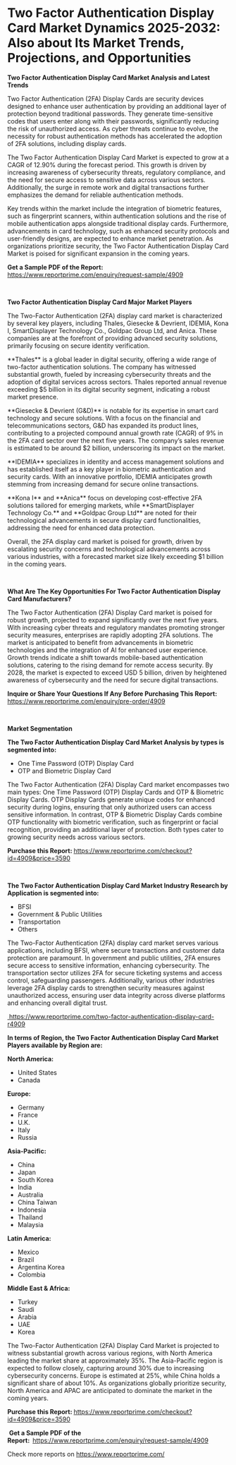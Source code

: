<p><h1>Two Factor Authentication Display Card Market Dynamics 2025-2032: Also about Its Market Trends, Projections, and Opportunities</h1></p><p><strong>Two Factor Authentication Display Card Market Analysis and Latest Trends</strong></p>
<p><p>Two Factor Authentication (2FA) Display Cards are security devices designed to enhance user authentication by providing an additional layer of protection beyond traditional passwords. They generate time-sensitive codes that users enter along with their passwords, significantly reducing the risk of unauthorized access. As cyber threats continue to evolve, the necessity for robust authentication methods has accelerated the adoption of 2FA solutions, including display cards.</p><p>The Two Factor Authentication Display Card Market is expected to grow at a CAGR of 12.90% during the forecast period. This growth is driven by increasing awareness of cybersecurity threats, regulatory compliance, and the need for secure access to sensitive data across various sectors. Additionally, the surge in remote work and digital transactions further emphasizes the demand for reliable authentication methods.</p><p>Key trends within the market include the integration of biometric features, such as fingerprint scanners, within authentication solutions and the rise of mobile authentication apps alongside traditional display cards. Furthermore, advancements in card technology, such as enhanced security protocols and user-friendly designs, are expected to enhance market penetration. As organizations prioritize security, the Two Factor Authentication Display Card Market is poised for significant expansion in the coming years.</p></p>
<p><strong>Get a Sample PDF of the Report:&nbsp;</strong> <a href="https://www.reportprime.com/enquiry/request-sample/4909?utm_campaign=2769&utm_medium=2&utm_source=Github&utm_content=ia&utm_term=24032025&utm_id=two-factor-authentication-display-card">https://www.reportprime.com/enquiry/request-sample/4909</a></p>
<p>&nbsp;</p>
<p><strong>Two Factor Authentication Display Card Major Market Players</strong></p>
<p><p>The Two-Factor Authentication (2FA) display card market is characterized by several key players, including Thales, Giesecke & Devrient, IDEMIA, Kona I, SmartDisplayer Technology Co., Goldpac Group Ltd, and Anica. These companies are at the forefront of providing advanced security solutions, primarily focusing on secure identity verification.</p><p>**Thales** is a global leader in digital security, offering a wide range of two-factor authentication solutions. The company has witnessed substantial growth, fueled by increasing cybersecurity threats and the adoption of digital services across sectors. Thales reported annual revenue exceeding $5 billion in its digital security segment, indicating a robust market presence.</p><p>**Giesecke & Devrient (G&D)** is notable for its expertise in smart card technology and secure solutions. With a focus on the financial and telecommunications sectors, G&D has expanded its product lines, contributing to a projected compound annual growth rate (CAGR) of 9% in the 2FA card sector over the next five years. The company’s sales revenue is estimated to be around $2 billion, underscoring its impact on the market.</p><p>**IDEMIA** specializes in identity and access management solutions and has established itself as a key player in biometric authentication and security cards. With an innovative portfolio, IDEMIA anticipates growth stemming from increasing demand for secure online transactions.</p><p>**Kona I** and **Anica** focus on developing cost-effective 2FA solutions tailored for emerging markets, while **SmartDisplayer Technology Co.** and **Goldpac Group Ltd** are noted for their technological advancements in secure display card functionalities, addressing the need for enhanced data protection.</p><p>Overall, the 2FA display card market is poised for growth, driven by escalating security concerns and technological advancements across various industries, with a forecasted market size likely exceeding $1 billion in the coming years.</p></p>
<p>&nbsp;</p>
<p><strong>What Are The Key Opportunities For Two Factor Authentication Display Card Manufacturers?</strong></p>
<p><p>The Two Factor Authentication (2FA) Display Card market is poised for robust growth, projected to expand significantly over the next five years. With increasing cyber threats and regulatory mandates promoting stronger security measures, enterprises are rapidly adopting 2FA solutions. The market is anticipated to benefit from advancements in biometric technologies and the integration of AI for enhanced user experience. Growth trends indicate a shift towards mobile-based authentication solutions, catering to the rising demand for remote access security. By 2028, the market is expected to exceed USD 5 billion, driven by heightened awareness of cybersecurity and the need for secure digital transactions.</p></p>
<p><strong>Inquire or Share Your Questions If Any Before Purchasing This Report:</strong> <a href="https://www.reportprime.com/enquiry/pre-order/4909?utm_campaign=2769&utm_medium=2&utm_source=Github&utm_content=ia&utm_term=24032025&utm_id=two-factor-authentication-display-card">https://www.reportprime.com/enquiry/pre-order/4909</a></p>
<p>&nbsp;</p>
<p><strong>Market Segmentation</strong></p>
<p><strong>The Two Factor Authentication Display Card Market Analysis by types is segmented into:</strong></p>
<p><ul><li>One Time Password (OTP) Display Card</li><li>OTP and Biometric Display Card</li></ul></p>
<p><p>The Two Factor Authentication (2FA) Display Card market encompasses two main types: One Time Password (OTP) Display Cards and OTP & Biometric Display Cards. OTP Display Cards generate unique codes for enhanced security during logins, ensuring that only authorized users can access sensitive information. In contrast, OTP & Biometric Display Cards combine OTP functionality with biometric verification, such as fingerprint or facial recognition, providing an additional layer of protection. Both types cater to growing security needs across various sectors.</p></p>
<p><strong>Purchase this Report:&nbsp;</strong><a href="https://www.reportprime.com/checkout?id=4909&price=3590&utm_campaign=2769&utm_medium=2&utm_source=Github&utm_content=ia&utm_term=24032025&utm_id=two-factor-authentication-display-card">https://www.reportprime.com/checkout?id=4909&price=3590</a></p>
<p>&nbsp;</p>
<p><strong>The Two Factor Authentication Display Card Market Industry Research by Application is segmented into:</strong></p>
<p><ul><li>BFSI</li><li>Government & Public Utilities</li><li>Transportation</li><li>Others</li></ul></p>
<p><p>The Two-Factor Authentication (2FA) display card market serves various applications, including BFSI, where secure transactions and customer data protection are paramount. In government and public utilities, 2FA ensures secure access to sensitive information, enhancing cybersecurity. The transportation sector utilizes 2FA for secure ticketing systems and access control, safeguarding passengers. Additionally, various other industries leverage 2FA display cards to strengthen security measures against unauthorized access, ensuring user data integrity across diverse platforms and enhancing overall digital trust.</p></p>
<p><a href="https://www.reportprime.com/two-factor-authentication-display-card-r4909?utm_campaign=2769&utm_medium=2&utm_source=Github&utm_content=ia&utm_term=24032025&utm_id=two-factor-authentication-display-card">&nbsp;https://www.reportprime.com/two-factor-authentication-display-card-r4909</a></p>
<p><strong>In terms of Region, the Two Factor Authentication Display Card Market Players available by Region are:</strong></p>
<p>
    <p> <strong> North America: </strong>
        <ul>
            <li>United States</li>
            <li>Canada</li>
        </ul>
        </p> 
    <p> <strong> Europe: </strong>
        <ul>
            <li>Germany</li>
            <li>France</li>
            <li>U.K.</li>
            <li>Italy</li>
            <li>Russia</li>
        </ul>
        </p> 
    <p> <strong> Asia-Pacific: </strong>
        <ul>
            <li>China</li>
            <li>Japan</li>
            <li>South Korea</li>
            <li>India</li>
            <li>Australia</li>
            <li>China Taiwan</li>
            <li>Indonesia</li>
            <li>Thailand</li>
            <li>Malaysia</li>
        </ul>
        </p> 
    <p> <strong> Latin America: </strong>
        <ul>
            <li>Mexico</li>
            <li>Brazil</li>
            <li>Argentina Korea</li>
            <li>Colombia</li>
        </ul>
        </p> 
    <p> <strong> Middle East & Africa: </strong>
        <ul>
            <li>Turkey</li>
            <li>Saudi</li>
            <li>Arabia</li>
            <li>UAE</li>
            <li>Korea</li>
        </ul>
    </p>
    </p>
<p><p>The Two-Factor Authentication (2FA) Display Card Market is projected to witness substantial growth across various regions, with North America leading the market share at approximately 35%. The Asia-Pacific region is expected to follow closely, capturing around 30% due to increasing cybersecurity concerns. Europe is estimated at 25%, while China holds a significant share of about 10%. As organizations globally prioritize security, North America and APAC are anticipated to dominate the market in the coming years.</p></p>
<p><strong>Purchase this Report: </strong><a href="https://www.reportprime.com/checkout?id=4909&price=3590&utm_campaign=2769&utm_medium=2&utm_source=Github&utm_content=ia&utm_term=24032025&utm_id=two-factor-authentication-display-card">https://www.reportprime.com/checkout?id=4909&price=3590</a></p>
<p>&nbsp;<strong>Get a Sample PDF of the Report:&nbsp;&nbsp;</strong><a href="https://www.reportprime.com/enquiry/request-sample/4909?utm_campaign=2769&utm_medium=2&utm_source=Github&utm_content=ia&utm_term=24032025&utm_id=two-factor-authentication-display-card">https://www.reportprime.com/enquiry/request-sample/4909</a></p>
<p><strong></strong></p>
<p>Check more reports on <a href="https://www.reportprime.com/?utm_campaign=2769&utm_medium=2&utm_source=Github&utm_content=ia&utm_term=24032025&utm_id=two-factor-authentication-display-card">https://www.reportprime.com/</a></p>